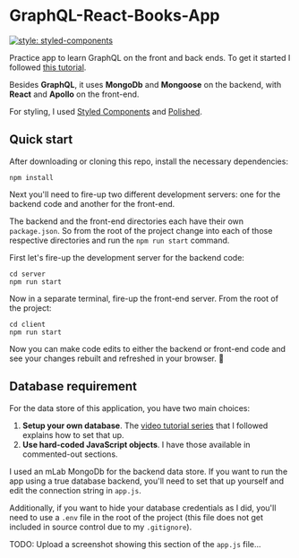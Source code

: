 # GraphQL-React-Books-App
[![style: styled-components](https://img.shields.io/badge/style-%F0%9F%92%85%20styled--components-orange.svg?colorB=daa357&colorA=db748e)](https://github.com/styled-components/styled-components)

Practice app to learn GraphQL on the front and back ends.  To get it started I followed [this tutorial](https://www.youtube.com/watch?v=ed8SzALpx1Q).

Besides **GraphQL**, it uses **MongoDb** and **Mongoose** on the backend, with **React** and **Apollo** on the front-end.

For styling, I used [Styled Components](https://www.styled-components.com/) and [Polished](https://polished.js.org/).

Quick start
-----------
After downloading or cloning this repo, install the necessary dependencies:
```
npm install
```

Next you'll need to fire-up two different development servers: one for the backend code and another for the front-end.

The backend and the front-end directories each have their own `package.json`.  So from the root of the project change into each of those respective directories and run the `npm run start` command.

First let's fire-up the development server for the backend code:
```
cd server
npm run start
```
Now in a separate terminal, fire-up the front-end server.  From the root of the project:
```
cd client
npm run start
```
Now you can make code edits to either the backend or front-end code and see your changes rebuilt and refreshed in your browser. 🙌

Database requirement
--------------------
For the data store of this application, you have two main choices:
1. **Setup your own database**.  The [video tutorial series](https://www.youtube.com/watch?v=ed8SzALpx1Q) that I followed explains how to set that up.
2. **Use hard-coded JavaScript objects**.  I have those available in commented-out sections.

I used an mLab MongoDb for the backend data store.  If you want to run the app using a true database backend, you'll need to set that up yourself and edit the connection string in `app.js`.

Additionally, if you want to hide your database credentials as I did, you'll need to use a `.env` file in the root of the project (this file does not get included in source control due to my `.gitignore`).

TODO: Upload a screenshot showing this section of the `app.js` file...




